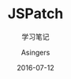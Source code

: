 ---
layout: post
title: "JSPatch"
date: 2016-07-12
author: "Asingers"
subtitle: "学习笔记"
catalog: true
categories: ios
tags:
   - iOS
---